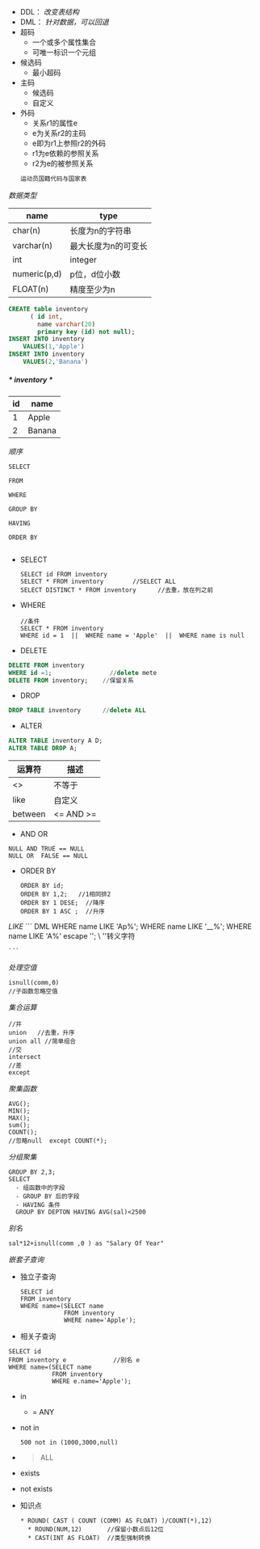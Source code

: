 - DDL： *改变表结构*
- DML： *针对数据，可以回退*
- 超码
  - 一个或多个属性集合
  - 可唯一标识一个元组
- 候选码
  - 最小超码
- 主码
  - 候选码
  - 自定义
- 外码
  - 关系r1的属性e
  - e为关系r2的主码
  - e即为r1上参照r2的外码
  - r1为e依赖的参照关系
  - r2为e的被参照关系
  ``` txt
  运动员国籍代码与国家表
  ```

*数据类型*

|       name     |        type        |
|       ---      |        ---         |
|     char(n)    |    长度为n的字符串  |
|   varchar(n)   |  最大长度为n的可变长|
|      int       |    integer         |
|   numeric(p,d) |  p位，d位小数       |
|   FLOAT(n)     |   精度至少为n       |

``` DDL
CREATE table inventory
      ( id int,
        name varchar(20)
        primary key (id) not null);
INSERT INTO inventory
    VALUES(1,'Apple')
INSERT INTO inventory
    VALUES(2,'Banana')

```

##### * inventory *
| id  | name  |
| --- | ---   |
| 1   | Apple |
| 2   | Banana|

*顺序*
``` DML
SELECT

FROM

WHERE

GROUP BY

HAVING

ORDER BY


```

* SELECT
  ``` DML
  SELECT id FROM inventory
  SELECT * FROM inventory        //SELECT ALL
  SELECT DISTINCT * FROM inventory      //去重，放在列之前
  ```
* WHERE
  ``` DML
  //条件
  SELECT * FROM inventory
  WHERE id = 1  ||  WHERE name = 'Apple'  ||  WHERE name is null
  ```

* DELETE
``` DDL
DELETE FROM inventory
WHERE id =1;                //delete mete
DELETE FROM inventory;    //保留关系
```

* DROP
``` DDL
DROP TABLE inventory      //delete ALL
```

* ALTER
``` DDL
ALTER TABLE inventory A D;
ALTER TABLE DROP A;
```

| 运算符 | 描述  |
| ---   |  ---  |
|  <>   |  不等于 |
| like  | 自定义 |
|between| <= AND >=|
* AND OR
``` DML
NULL AND TRUE == NULL
NULL OR  FALSE == NULL
```

* ORDER BY
  ``` DML
  ORDER BY id;
  ORDER BY 1,2;   //1相同排2
  ORDER BY 1 DESE;  //降序
  ORDER BY 1 ASC ;  //升序
  ```
*LIKE*
    ``` DML
    WHERE name LIKE 'Ap%';
    WHERE name LIKE '__%';
    WHERE name LIKE 'A\%' escape '\';   \\  '\'转义字符

    ```

*处理空值*
  ``` DML
  isnull(comm,0)
  //子函数忽略空值  
  ```

*集合运算*
  ``` DML
  //并
  union   //去重，升序
  union all //简单组合
  //交
  intersect
  //差
  except
  ```

*聚集函数*
  ``` DML
  AVG();
  MIN();
  MAX();
  sum();
  COUNT();
  //忽略null  except COUNT(*);
  ```

*分组聚集*
  ``` DML
  GROUP BY 2,3;
  SELECT
    - 组函数中的字段
    - GROUP BY 后的字段
    - HAVING 条件
    GROUP BY DEPTON HAVING AVG(sal)<2500
  ```

*别名*
  ``` DML
  sal*12+isnull(comm ,0 ) as "Salary Of Year"
  ```
*嵌套子查询*
  - 独立子查询
    ```DML
    SELECT id
    FROM inventory
    WHERE name=(SELECT name
                FROM inventory
                WHERE name='Apple');
    ```
  - 相关子查询
  ```DML
  SELECT id
  FROM inventory e             //别名 e
  WHERE name=(SELECT name
              FROM inventory
              WHERE e.name='Apple');
  ```
  - in
    - = ANY
  - not in
    ```DML
    500 not in (1000,3000,null)
    ```
  - > ALL
  - exists
  - not exists

- 知识点
  ``` DML
  * ROUND( CAST ( COUNT (COMM) AS FLOAT) )/COUNT(*),12)
    * ROUND(NUM,12)       //保留小数点后12位
    * CAST(INT AS FLOAT)  //类型强制转换
  ```
